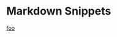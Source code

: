 # Markdown Snippets


[foo]: /docs/development-environment/browser-related/browser-extensions.md "tooltip"  
[foo]


